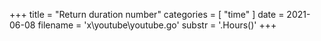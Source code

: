 +++
title = "Return duration number"
categories = [ "time" ]
date = 2021-06-08
filename = 'x\youtube\youtube.go'
substr = '.Hours()'
+++
